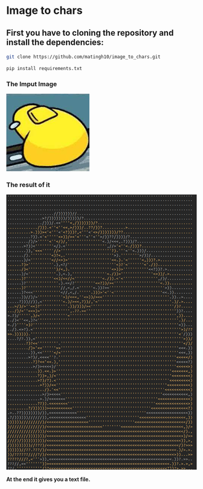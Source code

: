 # Image to chars
## First you have to cloning the repository and install the dependencies:
```bash
git clone https://github.com/matingh10/image_to_chars.git
```
```bash
pip install requirements.txt
```
### The Imput Image
![SmapleImage](among_us.jpg)
### The result of it
![ResultImage](among_us_result.png)

**At the end it gives you a text file.**

